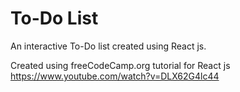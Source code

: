 # To-Do List

An interactive To-Do list created using React js. 



Created using freeCodeCamp.org tutorial for React js
https://www.youtube.com/watch?v=DLX62G4lc44

